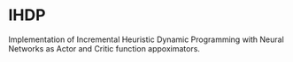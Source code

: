 # IHDP
Implementation of Incremental Heuristic Dynamic Programming with Neural Networks as Actor and Critic function appoximators.
